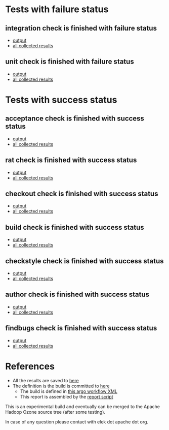 # Tests with failure status

## integration check is finished with failure status

   * [output](https://raw.githubusercontent.com/elek/ozone-ci/master/byscane/byscane-nightly-20190830-hhqgr/integration/output.log)
   * [all collected results](https://github.com/elek/ozone-ci/tree/master/byscane/byscane-nightly-20190830-hhqgr/integration)


## unit check is finished with failure status

   * [output](https://raw.githubusercontent.com/elek/ozone-ci/master/byscane/byscane-nightly-20190830-hhqgr/unit/output.log)
   * [all collected results](https://github.com/elek/ozone-ci/tree/master/byscane/byscane-nightly-20190830-hhqgr/unit)



# Tests with success status

## acceptance check is finished with success status

   * [output](https://raw.githubusercontent.com/elek/ozone-ci/master/byscane/byscane-nightly-20190830-hhqgr/acceptance/output.log)
   * [all collected results](https://github.com/elek/ozone-ci/tree/master/byscane/byscane-nightly-20190830-hhqgr/acceptance)


## rat check is finished with success status

   * [output](https://raw.githubusercontent.com/elek/ozone-ci/master/byscane/byscane-nightly-20190830-hhqgr/rat/output.log)
   * [all collected results](https://github.com/elek/ozone-ci/tree/master/byscane/byscane-nightly-20190830-hhqgr/rat)


## checkout check is finished with success status

   * [output](https://raw.githubusercontent.com/elek/ozone-ci/master/byscane/byscane-nightly-20190830-hhqgr/checkout/output.log)
   * [all collected results](https://github.com/elek/ozone-ci/tree/master/byscane/byscane-nightly-20190830-hhqgr/checkout)


## build check is finished with success status

   * [output](https://raw.githubusercontent.com/elek/ozone-ci/master/byscane/byscane-nightly-20190830-hhqgr/build/output.log)
   * [all collected results](https://github.com/elek/ozone-ci/tree/master/byscane/byscane-nightly-20190830-hhqgr/build)


## checkstyle check is finished with success status

   * [output](https://raw.githubusercontent.com/elek/ozone-ci/master/byscane/byscane-nightly-20190830-hhqgr/checkstyle/output.log)
   * [all collected results](https://github.com/elek/ozone-ci/tree/master/byscane/byscane-nightly-20190830-hhqgr/checkstyle)


## author check is finished with success status

   * [output](https://raw.githubusercontent.com/elek/ozone-ci/master/byscane/byscane-nightly-20190830-hhqgr/author/output.log)
   * [all collected results](https://github.com/elek/ozone-ci/tree/master/byscane/byscane-nightly-20190830-hhqgr/author)


## findbugs check is finished with success status

   * [output](https://raw.githubusercontent.com/elek/ozone-ci/master/byscane/byscane-nightly-20190830-hhqgr/findbugs/output.log)
   * [all collected results](https://github.com/elek/ozone-ci/tree/master/byscane/byscane-nightly-20190830-hhqgr/findbugs)




# References

 * All the results are saved to [here](https://github.com/elek/ozone-ci/tree/master/byscane/byscane-nightly-20190830-hhqgr/)
 * The definition is the build is committed to [here](https://github.com/elek/argo-ozone)
    * The build is defined in [this argo workflow XML](https://github.com/elek/argo-ozone/blob/master/ozone-build.yaml)
    * This report is assembled by the [report script](https://github.com/elek/argo-ozone/blob/master/scripts/report.sh)

This is an experimental build and eventually can be merged to the Apache Hadoop Ozone source tree (after some testing).

In case of any question please contact with elek dot apache dot org.
